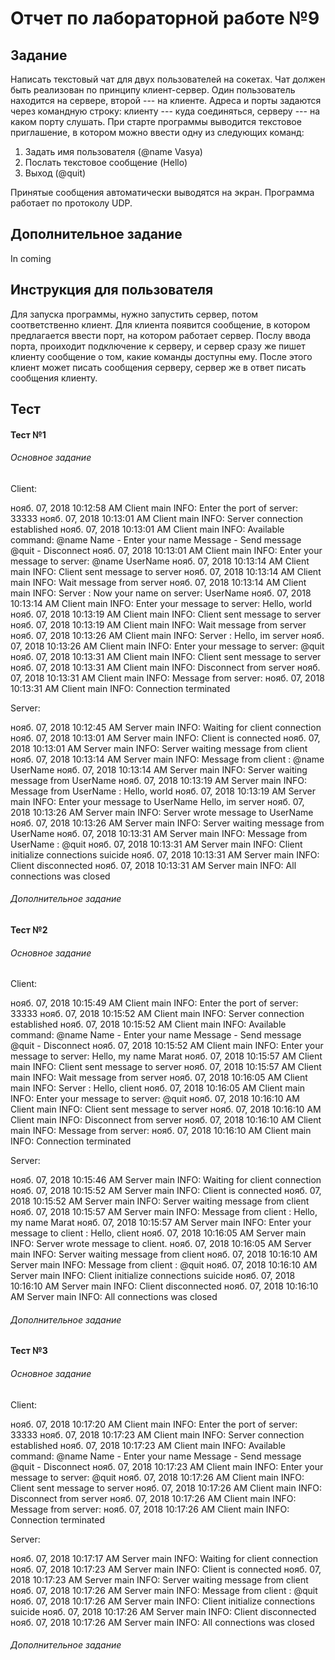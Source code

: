 # Отчет по лабораторной работе №9

## Задание
Написать текстовый чат для двух пользователей на сокетах. Чат должен быть реализован по принципу клиент-сервер. Один пользователь находится на сервере, второй --- на клиенте. Адреса и порты задаются через командную строку: клиенту --- куда соединяться, серверу --- на каком порту слушать. При старте программы выводится текстовое приглашение, в котором можно ввести одну из следующих команд:
1. Задать имя пользователя (@name Vasya)
2. Послать текстовое сообщение (Hello)
3. Выход (@quit)

Принятые сообщения автоматически выводятся на экран. Программа работает по протоколу UDP.


## Дополнительное задание

In coming


## Инструкция для пользователя

Для запуска программы, нужно запустить сервер, потом соответственно клиент. Для клиента появится сообщение, в котором предлагается ввести порт, на котором работает сервер. Послу ввода порта, проиходит подключение к серверу, и сервер сразу же пишет клиенту сообщение о том, какие команды доступны ему. После этого клиент может писать сообщения серверу, сервер же в ответ писать сообщения клиенту.

## Тест
#### Тест №1
###### Основное задание

Client:

нояб. 07, 2018 10:12:58 AM Client main
INFO: Enter the port of server:
33333
нояб. 07, 2018 10:13:01 AM Client main
INFO: Server connection established
нояб. 07, 2018 10:13:01 AM Client main
INFO: Available command:
@name Name - Enter your name
Message - Send message
@quit - Disconnect
нояб. 07, 2018 10:13:01 AM Client main
INFO: Enter your message to server:
@name UserName
нояб. 07, 2018 10:13:14 AM Client main
INFO: Client sent message to server
нояб. 07, 2018 10:13:14 AM Client main
INFO: Wait message from server
нояб. 07, 2018 10:13:14 AM Client main
INFO: Server : Now your name on server: UserName
нояб. 07, 2018 10:13:14 AM Client main
INFO: Enter your message to server:
Hello, world
нояб. 07, 2018 10:13:19 AM Client main
INFO: Client sent message to server
нояб. 07, 2018 10:13:19 AM Client main
INFO: Wait message from server
нояб. 07, 2018 10:13:26 AM Client main
INFO: Server : Hello, im server
нояб. 07, 2018 10:13:26 AM Client main
INFO: Enter your message to server:
@quit
нояб. 07, 2018 10:13:31 AM Client main
INFO: Client sent message to server
нояб. 07, 2018 10:13:31 AM Client main
INFO: Disconnect from server
нояб. 07, 2018 10:13:31 AM Client main
INFO: Message from server:
нояб. 07, 2018 10:13:31 AM Client main
INFO: Connection terminated

Server:

нояб. 07, 2018 10:12:45 AM Server main
INFO: Waiting for client connection
нояб. 07, 2018 10:13:01 AM Server main
INFO: Client is connected
нояб. 07, 2018 10:13:01 AM Server main
INFO: Server waiting message from client
нояб. 07, 2018 10:13:14 AM Server main
INFO: Message from client : @name UserName
нояб. 07, 2018 10:13:14 AM Server main
INFO: Server waiting message from UserName
нояб. 07, 2018 10:13:19 AM Server main
INFO: Message from UserName : Hello, world
нояб. 07, 2018 10:13:19 AM Server main
INFO: Enter your message to UserName
Hello, im server
нояб. 07, 2018 10:13:26 AM Server main
INFO: Server wrote message to UserName
нояб. 07, 2018 10:13:26 AM Server main
INFO: Server waiting message from UserName
нояб. 07, 2018 10:13:31 AM Server main
INFO: Message from UserName : @quit
нояб. 07, 2018 10:13:31 AM Server main
INFO: Client initialize connections suicide
нояб. 07, 2018 10:13:31 AM Server main
INFO: Client disconnected
нояб. 07, 2018 10:13:31 AM Server main
INFO: All connections was closed

###### Дополнительное задание


#### Тест №2

###### Основное задание
Client:

нояб. 07, 2018 10:15:49 AM Client main
INFO: Enter the port of server:
33333
нояб. 07, 2018 10:15:52 AM Client main
INFO: Server connection established
нояб. 07, 2018 10:15:52 AM Client main
INFO: Available command:
@name Name - Enter your name
Message - Send message
@quit - Disconnect
нояб. 07, 2018 10:15:52 AM Client main
INFO: Enter your message to server:
Hello, my name Marat
нояб. 07, 2018 10:15:57 AM Client main
INFO: Client sent message to server
нояб. 07, 2018 10:15:57 AM Client main
INFO: Wait message from server
нояб. 07, 2018 10:16:05 AM Client main
INFO: Server : Hello, client
нояб. 07, 2018 10:16:05 AM Client main
INFO: Enter your message to server:
@quit
нояб. 07, 2018 10:16:10 AM Client main
INFO: Client sent message to server
нояб. 07, 2018 10:16:10 AM Client main
INFO: Disconnect from server
нояб. 07, 2018 10:16:10 AM Client main
INFO: Message from server:
нояб. 07, 2018 10:16:10 AM Client main
INFO: Connection terminated

Server:

нояб. 07, 2018 10:15:46 AM Server main
INFO: Waiting for client connection
нояб. 07, 2018 10:15:52 AM Server main
INFO: Client is connected
нояб. 07, 2018 10:15:52 AM Server main
INFO: Server waiting message from client
нояб. 07, 2018 10:15:57 AM Server main
INFO: Message from client : Hello, my name Marat
нояб. 07, 2018 10:15:57 AM Server main
INFO: Enter your message to client :
Hello, client
нояб. 07, 2018 10:16:05 AM Server main
INFO: Server wrote message to client.
нояб. 07, 2018 10:16:05 AM Server main
INFO: Server waiting message from client
нояб. 07, 2018 10:16:10 AM Server main
INFO: Message from client : @quit
нояб. 07, 2018 10:16:10 AM Server main
INFO: Client initialize connections suicide
нояб. 07, 2018 10:16:10 AM Server main
INFO: Client disconnected
нояб. 07, 2018 10:16:10 AM Server main
INFO: All connections was closed

###### Дополнительное задание


#### Тест №3
###### Основное задание

Client:

нояб. 07, 2018 10:17:20 AM Client main
INFO: Enter the port of server:
33333
нояб. 07, 2018 10:17:23 AM Client main
INFO: Server connection established
нояб. 07, 2018 10:17:23 AM Client main
INFO: Available command:
@name Name - Enter your name
Message - Send message
@quit - Disconnect
нояб. 07, 2018 10:17:23 AM Client main
INFO: Enter your message to server:
@quit
нояб. 07, 2018 10:17:26 AM Client main
INFO: Client sent message to server
нояб. 07, 2018 10:17:26 AM Client main
INFO: Disconnect from server
нояб. 07, 2018 10:17:26 AM Client main
INFO: Message from server:
нояб. 07, 2018 10:17:26 AM Client main
INFO: Connection terminated

Server:

нояб. 07, 2018 10:17:17 AM Server main
INFO: Waiting for client connection
нояб. 07, 2018 10:17:23 AM Server main
INFO: Client is connected
нояб. 07, 2018 10:17:23 AM Server main
INFO: Server waiting message from client
нояб. 07, 2018 10:17:26 AM Server main
INFO: Message from client : @quit
нояб. 07, 2018 10:17:26 AM Server main
INFO: Client initialize connections suicide
нояб. 07, 2018 10:17:26 AM Server main
INFO: Client disconnected
нояб. 07, 2018 10:17:26 AM Server main
INFO: All connections was closed
###### Дополнительное задание


